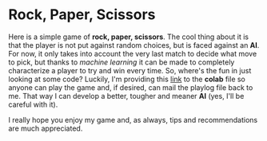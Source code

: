 # Rock, Paper, Scissors

Here is a simple game of **rock, paper, scissors**. The cool thing about it is that the player is not put against random choices, but is faced against an **AI**. For now, it only takes into account the very last match to decide what move to pick, but thanks to *machine learning* it can be made to completely characterize a player to try and win every time.
So, where's the fun in just looking at some code? Luckily, I'm providing this [link](https://colab.research.google.com/drive/1nGsyHH4cwaOUN0qnTh44yCracrIyrxED?usp=sharing) to the **colab** file so anyone can play the game and, if desired, can mail the playlog file back to me. That way I can develop a better, tougher and meaner **AI** (yes, I'll be careful with it).

I really hope you enjoy my game and, as always, tips and recommendations are much appreciated. 
